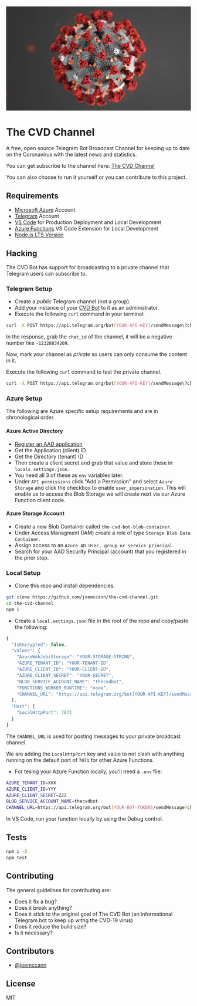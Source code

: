 <p align="center">
  <img alt="CVD-19 Virus" src="assets/img/botpic.jpg" />
</p>

# The CVD Channel

A free, open source Telegram Bot Broadcast Channel for keeping up to date on the Coronavirus with the latest news and statistics.

You can get subscribe to the channel here: [The CVD Channel](https://t.me/joinchat/AAAAAEuRIHPIX7un3AtlGg)

You can also choose to run it yourself or you can contribute to this project.

## Requirements

- [Microsoft Azure](https://portal.azure.com) Account
- [Telegram](https://telegram.org) Account
- [VS Code](https://code.visualstudio.com/) for Production Deployment and Local Development
- [Azure Functions](https://marketplace.visualstudio.com/items?itemName=ms-azuretools.vscode-azurefunctions) VS Code Extension for Local Development
- [Node.js LTS Version](https://nodejs.org/en/about/releases/)

## Hacking

The CVD Bot has support for broadcasting to a private channel that Telegram users can subscribe to.

### Telegram Setup

- Create a *public* Telegram channel (not a group).
- Add your instance of your [CVD Bot](https://github.com/joemccann/the-cvd-bot) to it as an administrator.
- Execute the following `curl` command in your terminal:

```sh
curl -X POST https://api.telegram.org/bot[YOUR-API-KEY]/sendMessage\?chat_id\=@NAME_OF_YOUR_CHANNEL\&text\=test-public
```

In the response, grab the `chat_id` of the channel, it will be a negative number like `-12328834209`.

Now, mark your channel as *private* so users can only consume the content in it.

Execute the following `curl` command to test the private channel.

```sh
curl -X POST https://api.telegram.org/bot[YOUR-API-KEY]/sendMessage\?chat_id\=-11111111111\&text\=test-private
```

### Azure Setup

The following are Azure specific setup requirements and are in chronological order.

#### Azure Active Directory

- [Register an AAD application](https://portal.azure.com/#blade/Microsoft_AAD_RegisteredApps)
- Get the Application (client) ID
- Get the Directory (tenant) ID
- Then create a client secret and grab that value and store these in `locals.settings.json`.
- You need all 3 of these as `env` variables later.
- Under `API permissions` click "Add a Permission" and select `Azure Storage` and click the checkbox to enable `user_impersonation`. This will enable us to access the Blob Storage we will create next via our Azure Function client code. 

#### Azure Storage Account

- Create a new Blob Container called `the-cvd-bot-blob-container`.
- Under Access Managment (IAM) create a role of type `Storage Blob Data Container`.
- Assign access to an `Azure AD User, group or service principal`.
- Search for your AAD Security Principal (account) that you registered in the prior step.

### Local Setup

- Clone this repo and install dependencies.

```sh
git clone https://github.com/joemccann/the-cvd-channel.git
cd the-cvd-channel
npm i
```

- Create a `local.settings.json` file in the root of the repo and copy/paste the following:

```js
{
  "IsEncrypted": false,
  "Values": {
    "AzureWebJobsStorage": "YOUR-STORAGE-STRING",
    "AZURE_TENANT_ID": "YOUR-TENANT-ID",
    "AZURE_CLIENT_ID": "YOUR-CLIENT-ID",
    "AZURE_CLIENT_SECRET": "YOUR-SECRET",
    "BLOB_SERVICE_ACCOUNT_NAME": "thecvdbot",
    "FUNCTIONS_WORKER_RUNTIME": "node",
    "CHANNEL_URL": "https://api.telegram.org/bot[YOUR-API-KEY]/sendMessage\?chat_id\=-11111111111\&parse_mode={mode}&text={text}"
  },
  "Host": {
    "LocalHttpPort": 7072
  }
}
```

The `CHANNEL_URL` is used for posting messages to your private broadcast channel.

We are adding the `LocalHttpPort` key and value to not clash with anything running on the default port of `7071` for other Azure Functions.

- For tesing your Azure Function locally, you'll need a `.env` file:

```sh
AZURE_TENANT_ID=XXX
AZURE_CLIENT_ID=YYY
AZURE_CLIENT_SECRET=ZZZ
BLOB_SERVICE_ACCOUNT_NAME=thecvdbot
CHANNEL_URL=https://api.telegram.org/bot[YOUR-BOT-TOKEN]/sendMessage?chat_id=[CHAT-ID-PRIVATE]&parse_mode={mode}&text={text}
```

In VS Code, run your function locally by using the Debug control.

## Tests

```sh
npm i -D
npm test
```

## Contributing

The general guidelines for contributing are:

- Does it fix a bug?
- Does it break anything?
- Does it stick to the original goal of The CVD Bot (an informational Telegram bot to keep up withg the CVD-19 virus)
- Does it reduce the build size?
- Is it necessary?

## Contributors

- [@joemccann](https://twitter.com/joemccann)

## License

MIT
